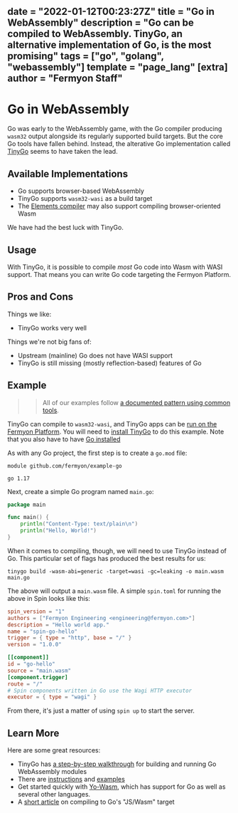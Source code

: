 date = "2022-01-12T00:23:27Z"
title = "Go in WebAssembly"
description = "Go can be compiled to WebAssembly. TinyGo, an alternative implementation of Go, is the most promising"
tags = ["go", "golang", "webassembly"]
template = "page_lang"
[extra]
author = "Fermyon Staff"
---
# Go in WebAssembly

Go was early to the WebAssembly game, with the Go compiler producing `wasm32` output alongside its regularly supported build targets.
But the core Go tools have fallen behind.
Instead, the alterative Go implementation called [TinyGo](https://tinygo.org/) seems to have taken the lead.

## Available Implementations

- Go supports browser-based WebAssembly
- TinyGo supports `wasm32-wasi` as a build target
- The [Elements compiler](https://www.elementscompiler.com/elements/) may also support compiling browser-oriented Wasm

We have had the best luck with TinyGo.

## Usage

With TinyGo, it is possible to compile _most_ Go code into Wasm with WASI support.
That means you can write Go code targeting the Fermyon Platform.

## Pros and Cons


Things we like:

- TinyGo works very well

Things we're not big fans of:

- Upstream (mainline) Go does not have WASI support
- TinyGo is still missing (mostly reflection-based) features of Go


## Example

>> All of our examples follow [a documented pattern using common tools](/wasm-languages/about-examples).

TinyGo can compile to `wasm32-wasi`, and TinyGo apps can be [run on the Fermyon Platform](https://spin.fermyon.dev/go-components/). You will need to [install TinyGo](https://tinygo.org/getting-started/) to do this example. Note that you also have to have [Go installed](https://go.dev/learn/)

As with any Go project, the first step is to create a `go.mod` file:

```
module github.com/fermyon/example-go

go 1.17
```

Next, create a simple Go program named `main.go`:

```go
package main

func main() {
	println("Content-Type: text/plain\n")
    println("Hello, World!")
}
```

When it comes to compiling, though, we will need to use TinyGo instead of Go. This particular set of flags has produced the best results for us:

```
tinygo build -wasm-abi=generic -target=wasi -gc=leaking -o main.wasm main.go
```

The above will output a `main.wasm` file. A simple `spin.toml` for running the above in Spin looks like this:

```toml
spin_version = "1"
authors = ["Fermyon Engineering <engineering@fermyon.com>"]
description = "Hello world app."
name = "spin-go-hello"
trigger = { type = "http", base = "/" }
version = "1.0.0"

[[component]]
id = "go-hello"
source = "main.wasm"
[component.trigger]
route = "/"
# Spin components written in Go use the Wagi HTTP executor
executor = { type = "wagi" }
```

From there, it's just a matter of using `spin up` to start the server.

## Learn More

Here are some great resources:

- TinyGo has [a step-by-step walkthrough](https://tinygo.org/docs/guides/webassembly/) for building and running Go WebAssembly modules
- There are [instructions](https://spin.fermyon.dev/go-components/) and [examples](https://github.com/fermyon/spin-kitchensink)
- Get started quickly with [Yo-Wasm](https://github.com/deislabs/yo-wasm), which has support for Go as well as several other languages.
- A [short article](https://golangbot.com/webassembly-using-go/) on compiling to Go's "JS/Wasm" target